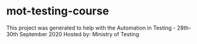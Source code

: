 # mot-testing-course
This project was generated to help with the Automation in Testing - 28th-30th September 2020 Hosted by: Ministry of Testing
